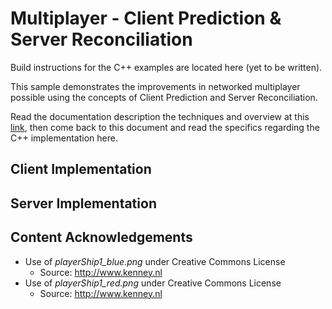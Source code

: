 # Multiplayer - Client Prediction & Server Reconciliation

Build instructions for the C++ examples are located here (yet to be written).

This sample demonstrates the improvements in networked multiplayer possible using the concepts of Client Prediction and Server Reconciliation.

Read the documentation description the techniques and overview at this [link](https://github.com/ProfPorkins/GameTech/blob/master/doc/Multiplayer/Multiplayer-Step-2.md), then come back to this document and read the specifics regarding the C++ implementation here.

## Client Implementation

## Server Implementation

## Content Acknowledgements

* Use of *playerShip1_blue.png* under Creative Commons License
  * Source: http://www.kenney.nl
* Use of *playerShip1_red.png* under Creative Commons License
  * Source: http://www.kenney.nl
